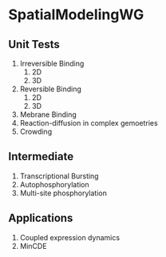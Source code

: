 # SpatialModelingWG

## Unit Tests
1. Irreversible Binding
    1. 2D
    2. 3D
2. Reversible Binding
    1. 2D
    2. 3D
3. Mebrane Binding
4. Reaction-diffusion in complex gemoetries
5. Crowding

## Intermediate
1. Transcriptional Bursting
2. Autophosphorylation
3. Multi-site phosphorylation

## Applications
1. Coupled expression dynamics
2. MinCDE

